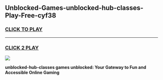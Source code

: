 
## Unblocked-Games-unblocked-hub-classes-Play-Free-cyf38
<h3>
<a href="https://premium76.site?title=unblocked-hub-classes&ref=12A">CLICK TO PLAY</a></h3>
<hr>

<h3>
<a href="https://premium76.site?title=unblocked-hub-classes&ref=12A">CLICK 2 PLAY</a>
  
</h3>

<a href="https://premium76.site?title=unblocked-hub-classes&ref=12A"><img src="https://clearcache.store/games.png"></a>


**unblocked-hub-classes games unblocked: Your Gateway to Fun and Accessible Online Gaming**
